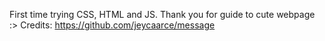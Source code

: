 First time trying CSS, HTML and JS. Thank you for guide to cute webpage :>
Credits: https://github.com/jeycaarce/message
